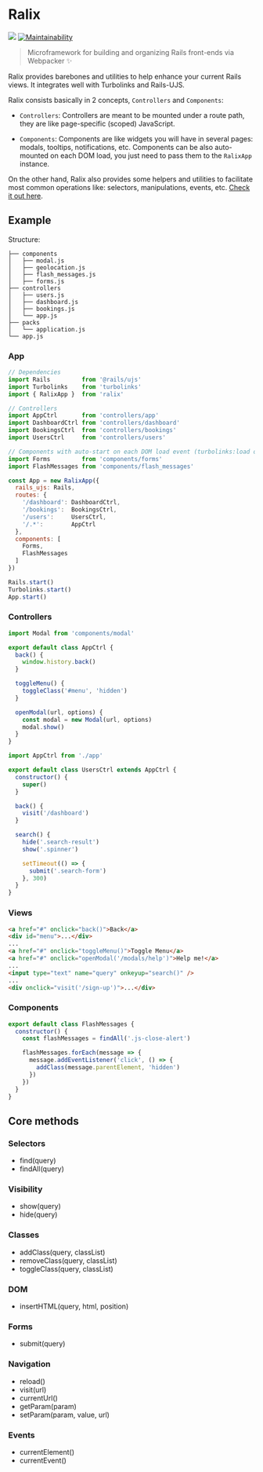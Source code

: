 # Ralix

[![](https://img.shields.io/npm/v/ralix.svg?style=flat-square)](https://www.npmjs.com/package/ralix)
[![Maintainability](https://api.codeclimate.com/v1/badges/8e91bd9dc7263d19291c/maintainability)](https://codeclimate.com/github/ralixjs/ralix/maintainability)

> Microframework for building and organizing Rails front-ends via Webpacker :sparkles:

Ralix provides barebones and utilities to help enhance your current Rails views. It integrates well with Turbolinks and Rails-UJS.

Ralix consists basically in 2 concepts, `Controllers` and `Components`:

- `Controllers`: Controllers are meant to be mounted under a route path, they are like page-specific (scoped) JavaScript.

- `Components`: Components are like widgets you will have in several pages: modals, tooltips, notifications, etc. Components can be also auto-mounted on each DOM load, you just need to pass them to the `RalixApp` instance.

On the other hand, Ralix also provides some helpers and utilities to facilitate most common operations like: selectors, manipulations, events, etc. [Check it out here](#core-methods).

## Example

Structure:

```
├── components
│   ├── modal.js
│   ├── geolocation.js
│   ├── flash_messages.js
│   ├── forms.js
├── controllers
│   ├── users.js
│   ├── dashboard.js
│   ├── bookings.js
│   └── app.js
├── packs
│   └── application.js
└── app.js
```

### App

```js
// Dependencies
import Rails         from '@rails/ujs'
import Turbolinks    from 'turbolinks'
import { RalixApp }  from 'ralix'

// Controllers
import AppCtrl       from 'controllers/app'
import DashboardCtrl from 'controllers/dashboard'
import BookingsCtrl  from 'controllers/bookings'
import UsersCtrl     from 'controllers/users'

// Components with auto-start on each DOM load event (turbolinks:load or DOMContentLoaded)
import Forms         from 'components/forms'
import FlashMessages from 'components/flash_messages'

const App = new RalixApp({
  rails_ujs: Rails,
  routes: {
    '/dashboard': DashboardCtrl,
    '/bookings':  BookingsCtrl,
    '/users':     UsersCtrl,
    '/.*':        AppCtrl
  },
  components: [
    Forms,
    FlashMessages
  ]
})

Rails.start()
Turbolinks.start()
App.start()
```

### Controllers

```js
import Modal from 'components/modal'

export default class AppCtrl {
  back() {
    window.history.back()
  }

  toggleMenu() {
    toggleClass('#menu', 'hidden')
  }

  openModal(url, options) {
    const modal = new Modal(url, options)
    modal.show()
  }
}
```

```js
import AppCtrl from './app'

export default class UsersCtrl extends AppCtrl {
  constructor() {
    super()
  }

  back() {
    visit('/dashboard')
  }

  search() {
    hide('.search-result')
    show('.spinner')

    setTimeout(() => {
      submit('.search-form')
    }, 300)
  }
}
```

### Views

```html
<a href="#" onclick="back()">Back</a>
<div id="menu">...</div>
...
<a href="#" onclick="toggleMenu()">Toggle Menu</a>
<a href="#" onclick="openModal('/modals/help')">Help me!</a>
...
<input type="text" name="query" onkeyup="search()" />
...
<div onclick="visit('/sign-up')">...</div>
```

### Components

```js
export default class FlashMessages {
  constructor() {
    const flashMessages = findAll('.js-close-alert')

    flashMessages.forEach(message => {
      message.addEventListener('click', () => {
        addClass(message.parentElement, 'hidden')
      })
    })
  }
}
```

## Core methods

### Selectors

- find(query)
- findAll(query)

### Visibility

- show(query)
- hide(query)

### Classes

- addClass(query, classList)
- removeClass(query, classList)
- toggleClass(query, classList)

### DOM

- insertHTML(query, html, position)

### Forms

- submit(query)

### Navigation

- reload()
- visit(url)
- currentUrl()
- getParam(param)
- setParam(param, value, url)

### Events

- currentElement()
- currentEvent()
